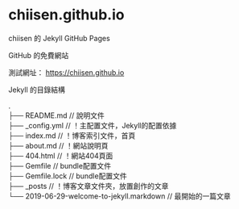 # chiisen.github.io  
chiisen 的 Jekyll GitHub Pages  

GitHub 的免費網站  

測試網址： https://chiisen.github.io  


Jekyll 的目錄結構

.  
├── README.md // 說明文件  
├── _config.yml // ！主配置文件，Jekyll的配置依據  
├── index.md // ！博客索引文件，首頁  
├── about.md // ！網站說明頁  
├── 404.html // ！網站404頁面  
├── Gemfile // bundle配置文件  
├── Gemfile.lock // bundle配置文件  
├── _posts // ！博客文章文件夾，放置創作的文章  
    └── 2019-06-29-welcome-to-jekyll.markdown // 最開始的一篇文章  
	
